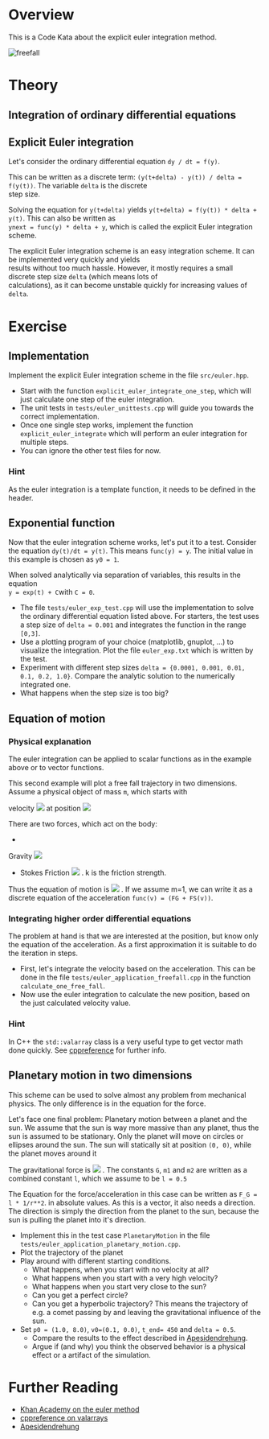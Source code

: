 # Overview

This is a Code Kata about the explicit euler integration method.

![freefall](https://user-images.githubusercontent.com/2394228/127532066-307e5730-b9d3-4150-8f11-ea57fa98b099.png)

# Theory

## Integration of ordinary differential equations

## Explicit Euler integration

Let's consider the ordinary differential equation `dy / dt = f(y)`.

This can be written as a discrete term: `(y(t+delta) - y(t)) / delta = f(y(t))`. The variable `delta` is the discrete  
step size.

Solving the equation for `y(t+delta)` yields `y(t+delta) = f(y(t)) * delta + y(t)`. This can also be written as  
`ynext = func(y) * delta + y`, which is called the explicit Euler integration scheme.

The explicit Euler integration scheme is an easy integration scheme. It can be implemented very quickly and yields  
results without too much hassle. However, it mostly requires a small discrete step size `delta` (which means lots of  
calculations), as it can become unstable quickly for increasing values of `delta`.

# Exercise

## Implementation

Implement the explicit Euler integration scheme in the file `src/euler.hpp`.

* Start with the function `explicit_euler_integrate_one_step`, which will just calculate one step of the euler
  integration.
* The unit tests in `tests/euler_unittests.cpp` will guide you towards the correct implementation.
* Once one single step works, implement the function `explicit_euler_integrate` which will perform an euler integration
  for multiple steps.
* You can ignore the other test files for now.

### Hint

As the euler integration is a template function, it needs to be defined in the header.

## Exponential function

Now that the euler integration scheme works, let's put it to a test. Consider the equation  `dy(t)/dt = y(t)`. This
means `func(y) = y`. The initial value in this example is chosen as `y0 = 1`.

When solved analytically via separation of variables, this results in the equation  
`y = exp(t) + C`with `C = 0`.

- The file `tests/euler_exp_test.cpp` will use the implementation to solve the ordinary differential equation listed
  above. For starters, the test uses a step size of `delta = 0.001` and integrates the function in the range `[0,3]`.
- Use a plotting program of your choice (matplotlib, gnuplot, ...) to visualize the integration. Plot the
  file `euler_exp.txt` which is written by the test.
- Experiment with different step sizes `delta = {0.0001, 0.001, 0.01, 0.1, 0.2, 1.0}`. Compare the analytic solution to
  the numerically integrated one.
- What happens when the step size is too big?

## Equation of motion

### Physical explanation

The euler integration can be applied to scalar functions as in the example above or to vector functions.

This second example will plot a free fall trajectory in two dimensions. Assume a physical object of mass `m`, which
starts with

velocity <img src="https://render.githubusercontent.com/render/math?math=%24%5Cvec%7Bv_0%7D%20%3D%20%5Cbegin%7Bpmatrix%7Dv_%7Bx0%7D%20%5C%5C%20v_%7By0%7D%5Cend%7Bpmatrix%7D%24">
at
position <img src="https://render.githubusercontent.com/render/math?math=%24%5Cvec%7Bp_0%7D%20%3D%20%5Cbegin%7Bpmatrix%7Dp_%7Bx0%7D%20%5C%5C%20p_%7By0%7D%5Cend%7Bpmatrix%7D%24">

There are two forces, which act on the body:

-
Gravity <img src="https://render.githubusercontent.com/render/math?math=%24%5Cvec%7BF_G%7D%20%3D%20%5Cbegin%7Bpmatrix%7D0%20%5C%5C%20-9.81%5Cend%7Bpmatrix%7D%24">

- Stokes
  Friction <img src="https://render.githubusercontent.com/render/math?math=%24%5Cvec%7BF_S%7D%20%3D%20-k%5Cvec%7Bv%7D%24">
  . k is the friction strength.

Thus the equation of motion
is <img src="https://render.githubusercontent.com/render/math?math=%24%5Cvec%7BF%7D%20%3D%20%5Cvec%7BF_G%7D%20%2B%20%5Cvec%7BF_S%7D%20%3D%20m%20%5Ccdot%20%5Cvec%7Ba%7D%20%3D%20m%20%5Ccdot%20%5Cdot%7B%5Cvec%7Bv%7D%7D%24">
. If we assume m=1, we can write it as a discrete equation of the acceleration `func(v) = (FG + FS(v))`.

### Integrating higher order differential equations

The problem at hand is that we are interested at the position, but know only the equation of the acceleration. As a
first approximation it is suitable to do the iteration in steps.

* First, let's integrate the velocity based on the acceleration. This can be done in the
  file `tests/euler_application_freefall.cpp` in the function `calculate_one_free_fall`.
* Now use the euler integration to calculate the new position, based on the just calculated velocity value.

### Hint

In C++ the `std::valarray` class is a very useful type to get vector math done quickly.
See [cppreference](https://en.cppreference.com/w/cpp/numeric/valarray) for further info.

## Planetary motion in two dimensions

This scheme can be used to solve almost any problem from mechanical physics. The only difference is in the equation for
the force.

Let's face one final problem: Planetary motion between a planet and the sun. We assume that the sun is way more massive
than any planet, thus the sun is assumed to be stationary. Only the planet will move on circles or ellipses around the
sun. The sun will statically sit at position `(0, 0)`, while the planet moves around it

The gravitational force
is <img src="https://render.githubusercontent.com/render/math?math=%5Cvec%7BF_G%7D%20%3D%20G%20%5Ccdot%20%5Cfrac%7Bm_1%20%5Ccdot%20m_2%7D%7Br%5E2%7D%20%20%3D%20l%20%5Ccdot%20%5Cfrac%7B1%7D%7Br%5E2%7D">
. The constants `G`, `m1` and `m2` are written as a combined constant `l`, which we assume to be `l = 0.5`

The Equation for the force/acceleration in this case can be written as `F_G = l * 1/r**2`. in absolute values. As this
is a vector, it also needs a direction. The direction is simply the direction from the planet to the sun, because the 
sun is pulling the planet into it's direction. 

* Implement this in the test case `PlanetaryMotion` in the file `tests/euler_application_planetary_motion.cpp`.
* Plot the trajectory of the planet
* Play around with different starting conditions.
    * What happens, when you start with no velocity at all?
    * What happens when you start with a very high velocity?
    * What happens when you start very close to the sun?
    * Can you get a perfect circle?
    * Can you get a hyperbolic trajectory? This means the trajectory of e.g. a comet passing by and leaving the
      gravitational influence of the sun.
* Set `p0 = (1.0, 8.0)`, `v0=(0.1, 0.0)`, `t_end= 450` and `delta = 0.5`.
    * Compare the results to the effect described in
      [Apesidendrehung](https://www.relativity.li/de/epstein/lesen/i0_de/i1_de).
    * Argue if (and why) you think the observed behavior is a physical effect or a artifact of the simulation.

# Further Reading

* [Khan Academy on the euler method](https://www.youtube.com/watch?v=q87L9R9v274&ab_channel=FireflyLectures)
* [cppreference on valarrays](https://en.cppreference.com/w/cpp/numeric/valarray)
* [Apesidendrehung](https://www.relativity.li/de/epstein/lesen/i0_de/i1_de)
